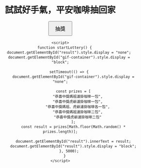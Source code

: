 <!DOCTYPE html>
<html lang="zh">
<head>
    <meta charset="UTF-8">
    <meta name="viewport" content="width=device-width, initial-scale=1.0">
    <title>平安咖啡抽獎</title>
    <style>
        body {
            text-align: center;
            font-family: Arial, sans-serif;
            margin: 50px;
        }
        #gif-container {
            display: none;
            margin-top: 20px;
        }
        #result {
            display: none;
            font-size: 1.5em;
            margin-top: 20px;
        }
        button {
            font-size: 1.2em;
            padding: 10px 20px;
            cursor: pointer;
        }
    </style>
</head>
<body>
    <h1>試試好手氣，平安咖啡抽回家</h1>
    <button onclick="startLottery()">抽獎</button>
    <div id="gif-container">
        <img id="gif" src="媽祖GIF.gif" alt="抽獎動畫" width="300">
    </div>
    <div id="result"></div>

    <script>
        function startLottery() {
            document.getElementById("result").style.display = "none";
            document.getElementById("gif-container").style.display = "block";
            
            setTimeout(() => {
                document.getElementById("gif-container").style.display = "none";
                
                const prizes = [
                    "恭喜中獎媽祖濾掛咖啡一包",
                    "恭喜中獎虎爺濾掛咖啡一包",
                    "恭喜中獎媽祖、虎爺濾掛咖啡各一包",
                    "恭喜中獎媽祖濾掛咖啡二包",
                    "恭喜中獎虎爺濾掛咖啡二包"
                ];
                const result = prizes[Math.floor(Math.random() * prizes.length)];
                
                document.getElementById("result").innerText = result;
                document.getElementById("result").style.display = "block";
            }, 5000);
        }
    </script>
</body>
</html>
